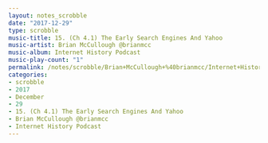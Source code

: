 ```yaml
---
layout: notes_scrobble
date: "2017-12-29"
type: scrobble
music-title: 15. (Ch 4.1) The Early Search Engines And Yahoo
music-artist: Brian McCullough @brianmcc
music-album: Internet History Podcast
music-play-count: "1"
permalink: /notes/scrobble/Brian+McCullough+%40brianmcc/Internet+History+Podcast/702fb57bff58cf9b2e3091ebb0080ae86710280c.html
categories:
- scrobble
- 2017
- December
- 29
- 15. (Ch 4.1) The Early Search Engines And Yahoo
- Brian McCullough @brianmcc
- Internet History Podcast
---
```

